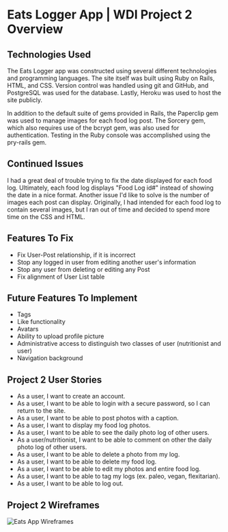 # **Eats Logger App** | **WDI Project 2 Overview**

## Technologies Used
  The Eats Logger app was constructed using several different technologies and programming languages. The site itself was built using Ruby on Rails, HTML, and CSS. Version control was handled using git and GitHub, and PostgreSQL was used for the database. Lastly, Heroku was used to host the site publicly.

  In addition to the default suite of gems provided in Rails, the Paperclip gem was used to manage images for each food log post. The Sorcery gem, which also requires use of the bcrypt gem, was also used for authentication. Testing in the Ruby console was accomplished using the pry-rails gem.

  ## Continued Issues
  I had a great deal of trouble trying to fix the date displayed for each food log. Ultimately, each food log displays "Food Log id#" instead of showing the date in a nice format. Another issue I'd like to solve is the number of images each post can display. Originally, I had intended for each food log to contain several images, but I ran out of time and decided to spend more time on the CSS and HTML.

  ## Features To Fix
  * Fix User-Post relationship, if it is incorrect
  * Stop any logged in user from editing another user's information
  * Stop any user from deleting or editing any Post
  * Fix alignment of User List table


  ## Future Features To Implement
  * Tags
  * Like functionality
  * Avatars
  * Ability to upload profile picture
  * Administrative access to distinguish two classes of user (nutritionist and user)
  * Navigation background

## Project 2 User Stories
* As a user, I want to create an account.
* As a user, I want to be able to login with a secure password, so I can return to the site.
* As a user, I want to be able to post photos with a caption.
* As a user, I want to display my food log photos.
* As a user, I want to be able to see the daily photo log of other users.
* As a user/nutritionist, I want to be able to comment on other the daily photo log of other users.
* As a user, I want to be able to delete a photo from my log.
* As a user, I want to be able to delete my food log.
* As a user, I want to be able to edit my photos and entire food log.
* As a user, I want to be able to tag my logs (ex. paleo, vegan, flexitarian).
* As a user, I want to be able to log out.

## Project 2 Wireframes
![Eats App Wireframes](http://i.imgur.com/5Nvm1vr.png)
